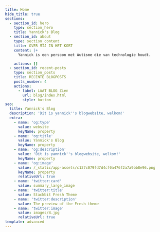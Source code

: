 ```yaml
---
title: Home
hide_title: true
sections:
  - section_id: hero
    type: section_hero
    title: Yannick's Blog
  - section_id: about
    type: section_content
    title: OVER MIJ IN HET KORT
    content: |+
      Yannick is een persoon met Autisme die van technologie houdt.

    actions: []
  - section_id: recent-posts
    type: section_posts
    title: RECENTE BLOGPOSTS
    posts_number: 4
    actions:
      - label: LAAT BLOG Zien
        url: blog/index.html
        style: button
seo:
  title: Yannick's Blog
  description: 'Dit is yannick''s blogwebsite, welkom!'
  extra:
    - name: 'og:type'
      value: website
      keyName: property
    - name: 'og:title'
      value: Yannick's Blog
      keyName: property
    - name: 'og:description'
      value: 'Dit is yannick''s blogwebsite, welkom!'
      keyName: property
    - name: 'og:image'
      value: /_static/app-assets/c137c079fd7d4cf0a476f2a7a9bb8e96.png
      keyName: property
      relativeUrl: true
    - name: 'twitter:card'
      value: summary_large_image
    - name: 'twitter:title'
      value: Stackbit Fresh Theme
    - name: 'twitter:description'
      value: The preview of the Fresh theme
    - name: 'twitter:image'
      value: images/4.jpg
      relativeUrl: true
template: advanced
---
```

